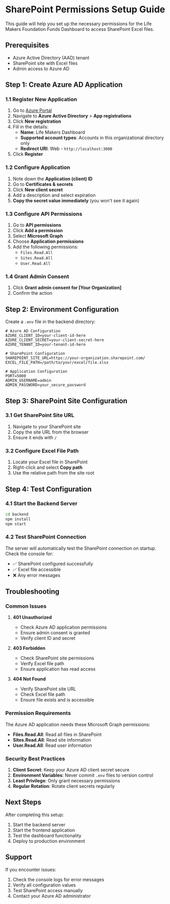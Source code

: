 # SharePoint Permissions Setup Guide

This guide will help you set up the necessary permissions for the Life Makers Foundation Funds Dashboard to access SharePoint Excel files.

## Prerequisites

- Azure Active Directory (AAD) tenant
- SharePoint site with Excel files
- Admin access to Azure AD

## Step 1: Create Azure AD Application

### 1.1 Register New Application

1. Go to [Azure Portal](https://portal.azure.com)
2. Navigate to **Azure Active Directory** > **App registrations**
3. Click **New registration**
4. Fill in the details:
   - **Name**: Life Makers Dashboard
   - **Supported account types**: Accounts in this organizational directory only
   - **Redirect URI**: Web - `http://localhost:3000`
5. Click **Register**

### 1.2 Configure Application

1. Note down the **Application (client) ID**
2. Go to **Certificates & secrets**
3. Click **New client secret**
4. Add a description and select expiration
5. **Copy the secret value immediately** (you won't see it again)

### 1.3 Configure API Permissions

1. Go to **API permissions**
2. Click **Add a permission**
3. Select **Microsoft Graph**
4. Choose **Application permissions**
5. Add the following permissions:
   - `Files.Read.All`
   - `Sites.Read.All`
   - `User.Read.All`

### 1.4 Grant Admin Consent

1. Click **Grant admin consent for [Your Organization]**
2. Confirm the action

## Step 2: Environment Configuration

Create a `.env` file in the backend directory:

```env
# Azure AD Configuration
AZURE_CLIENT_ID=your-client-id-here
AZURE_CLIENT_SECRET=your-client-secret-here
AZURE_TENANT_ID=your-tenant-id-here

# SharePoint Configuration
SHAREPOINT_SITE_URL=https://your-organization.sharepoint.com/
EXCEL_FILE_PATH=/path/to/your/excel/file.xlsx

# Application Configuration
PORT=5000
ADMIN_USERNAME=admin
ADMIN_PASSWORD=your_secure_password
```

## Step 3: SharePoint Site Configuration

### 3.1 Get SharePoint Site URL

1. Navigate to your SharePoint site
2. Copy the site URL from the browser
3. Ensure it ends with `/`

### 3.2 Configure Excel File Path

1. Locate your Excel file in SharePoint
2. Right-click and select **Copy path**
3. Use the relative path from the site root

## Step 4: Test Configuration

### 4.1 Start the Backend Server

```bash
cd backend
npm install
npm start
```

### 4.2 Test SharePoint Connection

The server will automatically test the SharePoint connection on startup. Check the console for:

- ✅ SharePoint configured successfully
- ✅ Excel file accessible
- ❌ Any error messages

## Troubleshooting

### Common Issues

1. **401 Unauthorized**
   - Check Azure AD application permissions
   - Ensure admin consent is granted
   - Verify client ID and secret

2. **403 Forbidden**
   - Check SharePoint site permissions
   - Verify Excel file path
   - Ensure application has read access

3. **404 Not Found**
   - Verify SharePoint site URL
   - Check Excel file path
   - Ensure file exists and is accessible

### Permission Requirements

The Azure AD application needs these Microsoft Graph permissions:

- **Files.Read.All**: Read all files in SharePoint
- **Sites.Read.All**: Read site information
- **User.Read.All**: Read user information

### Security Best Practices

1. **Client Secret**: Keep your Azure AD client secret secure
2. **Environment Variables**: Never commit `.env` files to version control
3. **Least Privilege**: Only grant necessary permissions
4. **Regular Rotation**: Rotate client secrets regularly

## Next Steps

After completing this setup:

1. Start the backend server
2. Start the frontend application
3. Test the dashboard functionality
4. Deploy to production environment

## Support

If you encounter issues:

1. Check the console logs for error messages
2. Verify all configuration values
3. Test SharePoint access manually
4. Contact your Azure AD administrator 